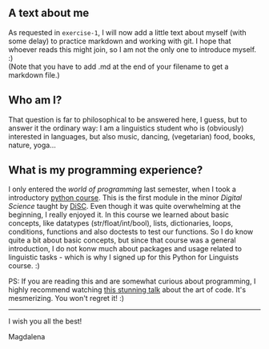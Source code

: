 ## A text about me

As requested in `exercise-1`, I will now add a little text about myself (with some delay) to practice markdown and working with git. I hope that whoever reads this might join, so I am not the only one to introduce myself. :)  
(Note that you have to add .md at the end of your filename to get a markdown file.)

## Who am I?

That question is far to philosophical to be answered here, I guess, but to answer it the ordinary way: I am a linguistics student who is (obviously) interested in languages, but also music, dancing, (vegetarian) food, books, nature, yoga...

## What is my programming experience?
I only entered the _world of programming_ last semester, when I took a introductory [python course](https://lfuonline.uibk.ac.at/public/lfuonline_lv.details?sem_id_in=21S&lvnr_id_in=198801). This is the first module in the minor _Digital Science_ taught by [DiSC](https://www.uibk.ac.at/disc/teaching/index.html.de). Even though it was quite overwhelming at the beginning, I really enjoyed it. In this course we learned about basic concepts, like datatypes (str/float/int/bool), lists, dictionaries, loops, conditions, functions and also doctests to test our functions.
So I do know quite a bit about basic concepts, but since that course was a general introduction, I do not konw much about packages and usage related to linguistic tasks - which is why I signed up for this Python for Linguists course. :)

PS: If you are reading this and are somewhat curious about programming, I highly recommend watching [this stunning talk](https://www.youtube.com/watch?v=uQXXMycJwlM) about the art of code. It's mesmerizing. You won't regret it! :)
___

I wish you all the best!

Magdalena

